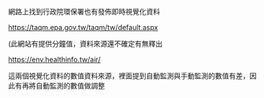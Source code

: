 網路上找到行政院環保署也有發佈即時視覺化資料

https://taqm.epa.gov.tw/taqm/tw/default.aspx

(此網站有提供分鐘值，資料來源還不確定有無釋出

https://env.healthinfo.tw/air/

這兩個視覺化資料的數值資料來源，裡面提到自動監測與手動監測的數值有差，因此有再將自動監測的數值做調整
